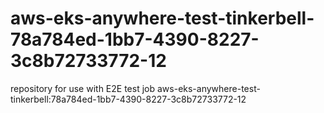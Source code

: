 # aws-eks-anywhere-test-tinkerbell-78a784ed-1bb7-4390-8227-3c8b72733772-12
repository for use with E2E test job aws-eks-anywhere-test-tinkerbell:78a784ed-1bb7-4390-8227-3c8b72733772-12
